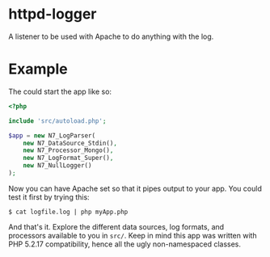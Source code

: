 httpd-logger
============

A listener to be used with Apache to do anything with the log.

Example
=======

The could start the app like so:

```php
<?php

include 'src/autoload.php';

$app = new N7_LogParser(
	new N7_DataSource_Stdin(),
	new N7_Processor_Mongo(),
	new N7_LogFormat_Super(),
	new N7_NullLogger()
);
```

Now you can have Apache set so that it pipes output to your app. You could test it first
by trying this:

```shell
$ cat logfile.log | php myApp.php
```

And that's it. Explore the different data sources, log formats, and processors available to you
in `src/`. Keep in mind this app was written with PHP 5.2.17 compatibility, hence all the
ugly non-namespaced classes.
